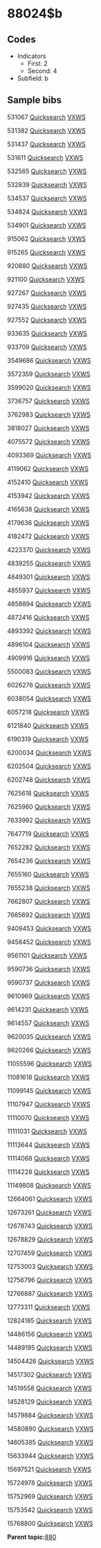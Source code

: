 # 88024$b

## Codes

-   Indicators
    -   First: 2
    -   Second: 4
-   Subfield: b

## Sample bibs

531067 [Quicksearch](https://search.library.yale.edu/catalog/531067) [VXWS](http://prodorbis.library.yale.edu:7014/vxws/GetHoldingsService?bibId=531067)

531382 [Quicksearch](https://search.library.yale.edu/catalog/531382) [VXWS](http://prodorbis.library.yale.edu:7014/vxws/GetHoldingsService?bibId=531382)

531437 [Quicksearch](https://search.library.yale.edu/catalog/531437) [VXWS](http://prodorbis.library.yale.edu:7014/vxws/GetHoldingsService?bibId=531437)

531611 [Quicksearch](https://search.library.yale.edu/catalog/531611) [VXWS](http://prodorbis.library.yale.edu:7014/vxws/GetHoldingsService?bibId=531611)

532565 [Quicksearch](https://search.library.yale.edu/catalog/532565) [VXWS](http://prodorbis.library.yale.edu:7014/vxws/GetHoldingsService?bibId=532565)

532839 [Quicksearch](https://search.library.yale.edu/catalog/532839) [VXWS](http://prodorbis.library.yale.edu:7014/vxws/GetHoldingsService?bibId=532839)

534537 [Quicksearch](https://search.library.yale.edu/catalog/534537) [VXWS](http://prodorbis.library.yale.edu:7014/vxws/GetHoldingsService?bibId=534537)

534824 [Quicksearch](https://search.library.yale.edu/catalog/534824) [VXWS](http://prodorbis.library.yale.edu:7014/vxws/GetHoldingsService?bibId=534824)

534901 [Quicksearch](https://search.library.yale.edu/catalog/534901) [VXWS](http://prodorbis.library.yale.edu:7014/vxws/GetHoldingsService?bibId=534901)

915062 [Quicksearch](https://search.library.yale.edu/catalog/915062) [VXWS](http://prodorbis.library.yale.edu:7014/vxws/GetHoldingsService?bibId=915062)

915265 [Quicksearch](https://search.library.yale.edu/catalog/915265) [VXWS](http://prodorbis.library.yale.edu:7014/vxws/GetHoldingsService?bibId=915265)

920880 [Quicksearch](https://search.library.yale.edu/catalog/920880) [VXWS](http://prodorbis.library.yale.edu:7014/vxws/GetHoldingsService?bibId=920880)

921100 [Quicksearch](https://search.library.yale.edu/catalog/921100) [VXWS](http://prodorbis.library.yale.edu:7014/vxws/GetHoldingsService?bibId=921100)

927267 [Quicksearch](https://search.library.yale.edu/catalog/927267) [VXWS](http://prodorbis.library.yale.edu:7014/vxws/GetHoldingsService?bibId=927267)

927435 [Quicksearch](https://search.library.yale.edu/catalog/927435) [VXWS](http://prodorbis.library.yale.edu:7014/vxws/GetHoldingsService?bibId=927435)

927552 [Quicksearch](https://search.library.yale.edu/catalog/927552) [VXWS](http://prodorbis.library.yale.edu:7014/vxws/GetHoldingsService?bibId=927552)

933635 [Quicksearch](https://search.library.yale.edu/catalog/933635) [VXWS](http://prodorbis.library.yale.edu:7014/vxws/GetHoldingsService?bibId=933635)

933709 [Quicksearch](https://search.library.yale.edu/catalog/933709) [VXWS](http://prodorbis.library.yale.edu:7014/vxws/GetHoldingsService?bibId=933709)

3549686 [Quicksearch](https://search.library.yale.edu/catalog/3549686) [VXWS](http://prodorbis.library.yale.edu:7014/vxws/GetHoldingsService?bibId=3549686)

3572359 [Quicksearch](https://search.library.yale.edu/catalog/3572359) [VXWS](http://prodorbis.library.yale.edu:7014/vxws/GetHoldingsService?bibId=3572359)

3599020 [Quicksearch](https://search.library.yale.edu/catalog/3599020) [VXWS](http://prodorbis.library.yale.edu:7014/vxws/GetHoldingsService?bibId=3599020)

3736757 [Quicksearch](https://search.library.yale.edu/catalog/3736757) [VXWS](http://prodorbis.library.yale.edu:7014/vxws/GetHoldingsService?bibId=3736757)

3762983 [Quicksearch](https://search.library.yale.edu/catalog/3762983) [VXWS](http://prodorbis.library.yale.edu:7014/vxws/GetHoldingsService?bibId=3762983)

3818027 [Quicksearch](https://search.library.yale.edu/catalog/3818027) [VXWS](http://prodorbis.library.yale.edu:7014/vxws/GetHoldingsService?bibId=3818027)

4075572 [Quicksearch](https://search.library.yale.edu/catalog/4075572) [VXWS](http://prodorbis.library.yale.edu:7014/vxws/GetHoldingsService?bibId=4075572)

4093369 [Quicksearch](https://search.library.yale.edu/catalog/4093369) [VXWS](http://prodorbis.library.yale.edu:7014/vxws/GetHoldingsService?bibId=4093369)

4119062 [Quicksearch](https://search.library.yale.edu/catalog/4119062) [VXWS](http://prodorbis.library.yale.edu:7014/vxws/GetHoldingsService?bibId=4119062)

4152410 [Quicksearch](https://search.library.yale.edu/catalog/4152410) [VXWS](http://prodorbis.library.yale.edu:7014/vxws/GetHoldingsService?bibId=4152410)

4153942 [Quicksearch](https://search.library.yale.edu/catalog/4153942) [VXWS](http://prodorbis.library.yale.edu:7014/vxws/GetHoldingsService?bibId=4153942)

4165638 [Quicksearch](https://search.library.yale.edu/catalog/4165638) [VXWS](http://prodorbis.library.yale.edu:7014/vxws/GetHoldingsService?bibId=4165638)

4179636 [Quicksearch](https://search.library.yale.edu/catalog/4179636) [VXWS](http://prodorbis.library.yale.edu:7014/vxws/GetHoldingsService?bibId=4179636)

4182472 [Quicksearch](https://search.library.yale.edu/catalog/4182472) [VXWS](http://prodorbis.library.yale.edu:7014/vxws/GetHoldingsService?bibId=4182472)

4223370 [Quicksearch](https://search.library.yale.edu/catalog/4223370) [VXWS](http://prodorbis.library.yale.edu:7014/vxws/GetHoldingsService?bibId=4223370)

4839255 [Quicksearch](https://search.library.yale.edu/catalog/4839255) [VXWS](http://prodorbis.library.yale.edu:7014/vxws/GetHoldingsService?bibId=4839255)

4849301 [Quicksearch](https://search.library.yale.edu/catalog/4849301) [VXWS](http://prodorbis.library.yale.edu:7014/vxws/GetHoldingsService?bibId=4849301)

4855937 [Quicksearch](https://search.library.yale.edu/catalog/4855937) [VXWS](http://prodorbis.library.yale.edu:7014/vxws/GetHoldingsService?bibId=4855937)

4858894 [Quicksearch](https://search.library.yale.edu/catalog/4858894) [VXWS](http://prodorbis.library.yale.edu:7014/vxws/GetHoldingsService?bibId=4858894)

4872416 [Quicksearch](https://search.library.yale.edu/catalog/4872416) [VXWS](http://prodorbis.library.yale.edu:7014/vxws/GetHoldingsService?bibId=4872416)

4893392 [Quicksearch](https://search.library.yale.edu/catalog/4893392) [VXWS](http://prodorbis.library.yale.edu:7014/vxws/GetHoldingsService?bibId=4893392)

4896104 [Quicksearch](https://search.library.yale.edu/catalog/4896104) [VXWS](http://prodorbis.library.yale.edu:7014/vxws/GetHoldingsService?bibId=4896104)

4909916 [Quicksearch](https://search.library.yale.edu/catalog/4909916) [VXWS](http://prodorbis.library.yale.edu:7014/vxws/GetHoldingsService?bibId=4909916)

5500083 [Quicksearch](https://search.library.yale.edu/catalog/5500083) [VXWS](http://prodorbis.library.yale.edu:7014/vxws/GetHoldingsService?bibId=5500083)

6026276 [Quicksearch](https://search.library.yale.edu/catalog/6026276) [VXWS](http://prodorbis.library.yale.edu:7014/vxws/GetHoldingsService?bibId=6026276)

6038054 [Quicksearch](https://search.library.yale.edu/catalog/6038054) [VXWS](http://prodorbis.library.yale.edu:7014/vxws/GetHoldingsService?bibId=6038054)

6057218 [Quicksearch](https://search.library.yale.edu/catalog/6057218) [VXWS](http://prodorbis.library.yale.edu:7014/vxws/GetHoldingsService?bibId=6057218)

6121840 [Quicksearch](https://search.library.yale.edu/catalog/6121840) [VXWS](http://prodorbis.library.yale.edu:7014/vxws/GetHoldingsService?bibId=6121840)

6190319 [Quicksearch](https://search.library.yale.edu/catalog/6190319) [VXWS](http://prodorbis.library.yale.edu:7014/vxws/GetHoldingsService?bibId=6190319)

6200034 [Quicksearch](https://search.library.yale.edu/catalog/6200034) [VXWS](http://prodorbis.library.yale.edu:7014/vxws/GetHoldingsService?bibId=6200034)

6202504 [Quicksearch](https://search.library.yale.edu/catalog/6202504) [VXWS](http://prodorbis.library.yale.edu:7014/vxws/GetHoldingsService?bibId=6202504)

6202748 [Quicksearch](https://search.library.yale.edu/catalog/6202748) [VXWS](http://prodorbis.library.yale.edu:7014/vxws/GetHoldingsService?bibId=6202748)

7625618 [Quicksearch](https://search.library.yale.edu/catalog/7625618) [VXWS](http://prodorbis.library.yale.edu:7014/vxws/GetHoldingsService?bibId=7625618)

7625960 [Quicksearch](https://search.library.yale.edu/catalog/7625960) [VXWS](http://prodorbis.library.yale.edu:7014/vxws/GetHoldingsService?bibId=7625960)

7633992 [Quicksearch](https://search.library.yale.edu/catalog/7633992) [VXWS](http://prodorbis.library.yale.edu:7014/vxws/GetHoldingsService?bibId=7633992)

7647719 [Quicksearch](https://search.library.yale.edu/catalog/7647719) [VXWS](http://prodorbis.library.yale.edu:7014/vxws/GetHoldingsService?bibId=7647719)

7652282 [Quicksearch](https://search.library.yale.edu/catalog/7652282) [VXWS](http://prodorbis.library.yale.edu:7014/vxws/GetHoldingsService?bibId=7652282)

7654236 [Quicksearch](https://search.library.yale.edu/catalog/7654236) [VXWS](http://prodorbis.library.yale.edu:7014/vxws/GetHoldingsService?bibId=7654236)

7655160 [Quicksearch](https://search.library.yale.edu/catalog/7655160) [VXWS](http://prodorbis.library.yale.edu:7014/vxws/GetHoldingsService?bibId=7655160)

7655238 [Quicksearch](https://search.library.yale.edu/catalog/7655238) [VXWS](http://prodorbis.library.yale.edu:7014/vxws/GetHoldingsService?bibId=7655238)

7662807 [Quicksearch](https://search.library.yale.edu/catalog/7662807) [VXWS](http://prodorbis.library.yale.edu:7014/vxws/GetHoldingsService?bibId=7662807)

7665692 [Quicksearch](https://search.library.yale.edu/catalog/7665692) [VXWS](http://prodorbis.library.yale.edu:7014/vxws/GetHoldingsService?bibId=7665692)

9409453 [Quicksearch](https://search.library.yale.edu/catalog/9409453) [VXWS](http://prodorbis.library.yale.edu:7014/vxws/GetHoldingsService?bibId=9409453)

9458452 [Quicksearch](https://search.library.yale.edu/catalog/9458452) [VXWS](http://prodorbis.library.yale.edu:7014/vxws/GetHoldingsService?bibId=9458452)

9561101 [Quicksearch](https://search.library.yale.edu/catalog/9561101) [VXWS](http://prodorbis.library.yale.edu:7014/vxws/GetHoldingsService?bibId=9561101)

9590736 [Quicksearch](https://search.library.yale.edu/catalog/9590736) [VXWS](http://prodorbis.library.yale.edu:7014/vxws/GetHoldingsService?bibId=9590736)

9590737 [Quicksearch](https://search.library.yale.edu/catalog/9590737) [VXWS](http://prodorbis.library.yale.edu:7014/vxws/GetHoldingsService?bibId=9590737)

9610969 [Quicksearch](https://search.library.yale.edu/catalog/9610969) [VXWS](http://prodorbis.library.yale.edu:7014/vxws/GetHoldingsService?bibId=9610969)

9614231 [Quicksearch](https://search.library.yale.edu/catalog/9614231) [VXWS](http://prodorbis.library.yale.edu:7014/vxws/GetHoldingsService?bibId=9614231)

9614557 [Quicksearch](https://search.library.yale.edu/catalog/9614557) [VXWS](http://prodorbis.library.yale.edu:7014/vxws/GetHoldingsService?bibId=9614557)

9620035 [Quicksearch](https://search.library.yale.edu/catalog/9620035) [VXWS](http://prodorbis.library.yale.edu:7014/vxws/GetHoldingsService?bibId=9620035)

9620266 [Quicksearch](https://search.library.yale.edu/catalog/9620266) [VXWS](http://prodorbis.library.yale.edu:7014/vxws/GetHoldingsService?bibId=9620266)

11055596 [Quicksearch](https://search.library.yale.edu/catalog/11055596) [VXWS](http://prodorbis.library.yale.edu:7014/vxws/GetHoldingsService?bibId=11055596)

11081618 [Quicksearch](https://search.library.yale.edu/catalog/11081618) [VXWS](http://prodorbis.library.yale.edu:7014/vxws/GetHoldingsService?bibId=11081618)

11099145 [Quicksearch](https://search.library.yale.edu/catalog/11099145) [VXWS](http://prodorbis.library.yale.edu:7014/vxws/GetHoldingsService?bibId=11099145)

11107947 [Quicksearch](https://search.library.yale.edu/catalog/11107947) [VXWS](http://prodorbis.library.yale.edu:7014/vxws/GetHoldingsService?bibId=11107947)

11110070 [Quicksearch](https://search.library.yale.edu/catalog/11110070) [VXWS](http://prodorbis.library.yale.edu:7014/vxws/GetHoldingsService?bibId=11110070)

11111031 [Quicksearch](https://search.library.yale.edu/catalog/11111031) [VXWS](http://prodorbis.library.yale.edu:7014/vxws/GetHoldingsService?bibId=11111031)

11113644 [Quicksearch](https://search.library.yale.edu/catalog/11113644) [VXWS](http://prodorbis.library.yale.edu:7014/vxws/GetHoldingsService?bibId=11113644)

11114068 [Quicksearch](https://search.library.yale.edu/catalog/11114068) [VXWS](http://prodorbis.library.yale.edu:7014/vxws/GetHoldingsService?bibId=11114068)

11114228 [Quicksearch](https://search.library.yale.edu/catalog/11114228) [VXWS](http://prodorbis.library.yale.edu:7014/vxws/GetHoldingsService?bibId=11114228)

11149808 [Quicksearch](https://search.library.yale.edu/catalog/11149808) [VXWS](http://prodorbis.library.yale.edu:7014/vxws/GetHoldingsService?bibId=11149808)

12664061 [Quicksearch](https://search.library.yale.edu/catalog/12664061) [VXWS](http://prodorbis.library.yale.edu:7014/vxws/GetHoldingsService?bibId=12664061)

12673261 [Quicksearch](https://search.library.yale.edu/catalog/12673261) [VXWS](http://prodorbis.library.yale.edu:7014/vxws/GetHoldingsService?bibId=12673261)

12678743 [Quicksearch](https://search.library.yale.edu/catalog/12678743) [VXWS](http://prodorbis.library.yale.edu:7014/vxws/GetHoldingsService?bibId=12678743)

12678829 [Quicksearch](https://search.library.yale.edu/catalog/12678829) [VXWS](http://prodorbis.library.yale.edu:7014/vxws/GetHoldingsService?bibId=12678829)

12707459 [Quicksearch](https://search.library.yale.edu/catalog/12707459) [VXWS](http://prodorbis.library.yale.edu:7014/vxws/GetHoldingsService?bibId=12707459)

12753003 [Quicksearch](https://search.library.yale.edu/catalog/12753003) [VXWS](http://prodorbis.library.yale.edu:7014/vxws/GetHoldingsService?bibId=12753003)

12756796 [Quicksearch](https://search.library.yale.edu/catalog/12756796) [VXWS](http://prodorbis.library.yale.edu:7014/vxws/GetHoldingsService?bibId=12756796)

12766887 [Quicksearch](https://search.library.yale.edu/catalog/12766887) [VXWS](http://prodorbis.library.yale.edu:7014/vxws/GetHoldingsService?bibId=12766887)

12773311 [Quicksearch](https://search.library.yale.edu/catalog/12773311) [VXWS](http://prodorbis.library.yale.edu:7014/vxws/GetHoldingsService?bibId=12773311)

12824185 [Quicksearch](https://search.library.yale.edu/catalog/12824185) [VXWS](http://prodorbis.library.yale.edu:7014/vxws/GetHoldingsService?bibId=12824185)

14486156 [Quicksearch](https://search.library.yale.edu/catalog/14486156) [VXWS](http://prodorbis.library.yale.edu:7014/vxws/GetHoldingsService?bibId=14486156)

14489195 [Quicksearch](https://search.library.yale.edu/catalog/14489195) [VXWS](http://prodorbis.library.yale.edu:7014/vxws/GetHoldingsService?bibId=14489195)

14504426 [Quicksearch](https://search.library.yale.edu/catalog/14504426) [VXWS](http://prodorbis.library.yale.edu:7014/vxws/GetHoldingsService?bibId=14504426)

14517302 [Quicksearch](https://search.library.yale.edu/catalog/14517302) [VXWS](http://prodorbis.library.yale.edu:7014/vxws/GetHoldingsService?bibId=14517302)

14519558 [Quicksearch](https://search.library.yale.edu/catalog/14519558) [VXWS](http://prodorbis.library.yale.edu:7014/vxws/GetHoldingsService?bibId=14519558)

14528129 [Quicksearch](https://search.library.yale.edu/catalog/14528129) [VXWS](http://prodorbis.library.yale.edu:7014/vxws/GetHoldingsService?bibId=14528129)

14579884 [Quicksearch](https://search.library.yale.edu/catalog/14579884) [VXWS](http://prodorbis.library.yale.edu:7014/vxws/GetHoldingsService?bibId=14579884)

14580890 [Quicksearch](https://search.library.yale.edu/catalog/14580890) [VXWS](http://prodorbis.library.yale.edu:7014/vxws/GetHoldingsService?bibId=14580890)

14605385 [Quicksearch](https://search.library.yale.edu/catalog/14605385) [VXWS](http://prodorbis.library.yale.edu:7014/vxws/GetHoldingsService?bibId=14605385)

15633944 [Quicksearch](https://search.library.yale.edu/catalog/15633944) [VXWS](http://prodorbis.library.yale.edu:7014/vxws/GetHoldingsService?bibId=15633944)

15697521 [Quicksearch](https://search.library.yale.edu/catalog/15697521) [VXWS](http://prodorbis.library.yale.edu:7014/vxws/GetHoldingsService?bibId=15697521)

15724978 [Quicksearch](https://search.library.yale.edu/catalog/15724978) [VXWS](http://prodorbis.library.yale.edu:7014/vxws/GetHoldingsService?bibId=15724978)

15752969 [Quicksearch](https://search.library.yale.edu/catalog/15752969) [VXWS](http://prodorbis.library.yale.edu:7014/vxws/GetHoldingsService?bibId=15752969)

15753542 [Quicksearch](https://search.library.yale.edu/catalog/15753542) [VXWS](http://prodorbis.library.yale.edu:7014/vxws/GetHoldingsService?bibId=15753542)

15768800 [Quicksearch](https://search.library.yale.edu/catalog/15768800) [VXWS](http://prodorbis.library.yale.edu:7014/vxws/GetHoldingsService?bibId=15768800)

**Parent topic:**[880](../../tags/880/880.md)

